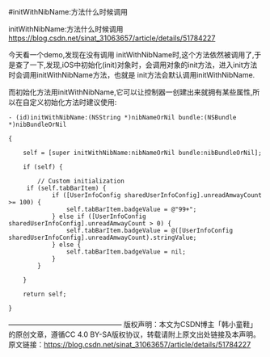 #initWithNibName:方法什么时候调用

initWithNibName:方法什么时候调用
https://blog.csdn.net/sinat_31063657/article/details/51784227


今天看一个demo,发现在没有调用 initWithNibName时,这个方法依然被调用了,于是查了一下,发现,iOS中初始化(init)对象时，会调用对象的init方法，进入init方法时会调用initWithNibName方法，也就是 init方法会默认调用initWithNibName.

而初始化方法用initWithNibName,它可以让控制器一创建出来就拥有某些属性,所以在自定义初始化方法时建议使用:

```
- (id)initWithNibName:(NSString *)nibNameOrNil bundle:(NSBundle *)nibBundleOrNil

{

    self = [super initWithNibName:nibNameOrNil bundle:nibBundleOrNil];

    if (self) {

        // Custom initialization
     if (self.tabBarItem) {
            if ([UserInfoConfig sharedUserInfoConfig].unreadAmwayCount >= 100) {
                self.tabBarItem.badgeValue = @"99+";
            } else if ([UserInfoConfig sharedUserInfoConfig].unreadAmwayCount > 0) {
                self.tabBarItem.badgeValue = @([UserInfoConfig sharedUserInfoConfig].unreadAmwayCount).stringValue;
            } else {
                self.tabBarItem.badgeValue = nil;
            }
        }

    }

    return self;

}
```
————————————————
版权声明：本文为CSDN博主「韩小童鞋」的原创文章，遵循CC 4.0 BY-SA版权协议，转载请附上原文出处链接及本声明。
原文链接：https://blog.csdn.net/sinat_31063657/article/details/51784227
